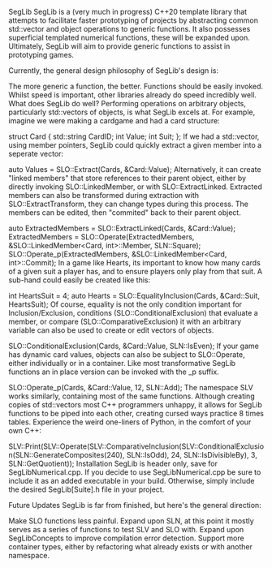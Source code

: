 SegLib
SegLib is a (very much in progress) C++20 template library that attempts to facilitate faster prototyping of projects by abstracting common std::vector and object operations to generic functions. It also possesses superficial templated numerical functions, these will be expanded upon. Ultimately, SegLib will aim to provide generic functions to assist in prototyping games.

Currently, the general design philosophy of SegLib's design is:

The more generic a function, the better.
Functions should be easily invoked.
Whilst speed is important, other libraries already do speed incredibly well.
What does SegLib do well?
Performing operations on arbitrary objects, particularly std::vectors of objects, is what SegLib excels at. For example, imagine we were making a cardgame and had a card structure:

struct Card {
    std::string CardID;
    int Value;
    int Suit;
};
If we had a std::vector, using member pointers, SegLib could quickly extract a given member into a seperate vector:

auto Values = SLO::Extract(Cards, &Card::Value);
Alternatively, it can create "linked members" that store references to their parent object, either by directly invoking SLO::LinkedMember, or with SLO::ExtractLinked. Extracted members can also be transformed during extraction with SLO::ExtractTransform, they can change types during this process. The members can be edited, then "commited" back to their parent object.

auto ExtractedMembers = SLO::ExtractLinked(Cards, &Card::Value);
ExtractedMembers = SLO::Operate(ExtractedMembers, &SLO::LinkedMember<Card, int>::Member, SLN::Square<int>);
SLO::Operate_p(ExtractedMembers, &SLO::LinkedMember<Card, int>::Commit);
In a game like Hearts, its important to know how many cards of a given suit a player has, and to ensure players only play from that suit. A sub-hand could easily be created like this:

int HeartsSuit = 4;
auto Hearts = SLO::EqualityInclusion(Cards, &Card::Suit, HeartsSuit);
Of course, equality is not the only condition important for Inclusion/Exclusion, conditions (SLO::ConditionalExclusion) that evaluate a member, or compare (SLO::ComparativeExclusion) it with an arbitrary variable can also be used to create or edit vectors of objects.

SLO::ConditionalExclusion(Cards, &Card::Value, SLN::IsEven<int>);
If your game has dynamic card values, objects can also be subject to SLO::Operate, either individually or in a container. Like most transformative SegLib functions an in place version can be invoked with the _p suffix.

SLO::Operate_p(Cards, &Card::Value, 12, SLN::Add<int>);
The namespace SLV works similarly, containing most of the same functions. Although creating copies of std::vectors most C++ programmers unhappy, it allows for SegLib functions to be piped into each other, creating cursed ways practice 8 times tables. Experience the weird one-liners of Python, in the comfort of your own C++:

SLV::Print(SLV::Operate(SLV::ComparativeInclusion(SLV::ConditionalExclusion(SLN::GenerateComposites(240), SLN::IsOdd<int>), 24, SLN::IsDivisibleBy<int>), 3, SLN::GetQuotient<int>));
Installation
SegLib is header only, save for SegLibNumerical.cpp. If you decide to use SegLibNumerical.cpp be sure to include it as an added executable in your build. Otherwise, simply include the desired SegLib[Suite].h file in your project.

Future Updates
SegLib is far from finished, but here's the general direction:

Make SLO functions less painful.
Expand upon SLN, at this point it mostly serves as a series of functions to test SLV and SLO with.
Expand upon SegLibConcepts to improve compilation error detection.
Support more container types, either by refactoring what already exists or with another namespace.